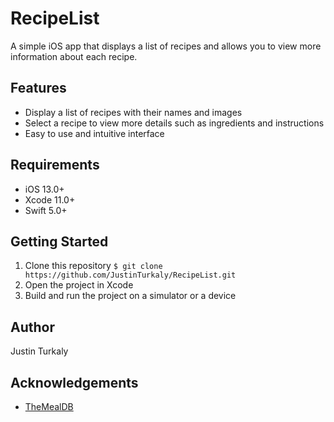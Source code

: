 # RecipeList

A simple iOS app that displays a list of recipes and allows you to view more information about each recipe.

## Features
- Display a list of recipes with their names and images
- Select a recipe to view more details such as ingredients and instructions
- Easy to use and intuitive interface

## Requirements
- iOS 13.0+
- Xcode 11.0+
- Swift 5.0+

## Getting Started
1. Clone this repository ```$ git clone https://github.com/JustinTurkaly/RecipeList.git```
2. Open the project in Xcode
3. Build and run the project on a simulator or a device

## Author
Justin Turkaly

## Acknowledgements
- [TheMealDB](https://www.themealdb.com/api.php)

